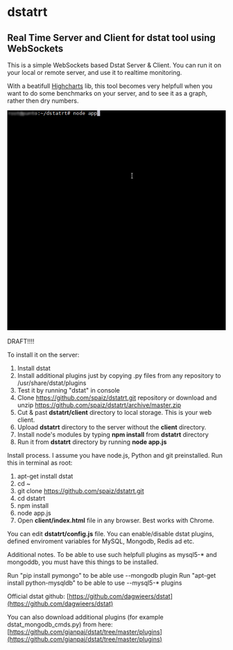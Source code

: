 # dstatrt
## Real Time Server and Client for dstat tool using WebSockets
This is a simple WebSockets based Dstat Server & Client. You can run it on your local or remote server, and use it to realtime monitoring.

With a beatifull [Highcharts](http://www.highcharts.com/) lib, this tool becomes very helpfull when you want to do some benchmarks on your server, and to see it as a graph, rather then dry numbers.

![demo](screenshots/1.gif)

DRAFT!!!!

To install it on the server:

1. Install dstat
2. Install additional plugins just by copying .py files from any repository to  /usr/share/dstat/plugins
3. Test it by running "dstat" in console
4. Clone https://github.com/spaiz/dstatrt.git repository or download and unzip https://github.com/spaiz/dstatrt/archive/master.zip
5. Cut & past **dstatrt/client** directory to local storage. This is your web client.
6. Upload **dstatrt** directory to the server without the **client** directory.
7. Install node's modules by typing **npm install** from **dstatrt** directory
6. Run it from **dstatrt** directory by running **node app.js**

Install process. I assume you have node.js, Python and git preinstalled. Run this in terminal as root:

1. apt-get install dstat
2. cd ~
3. git clone https://github.com/spaiz/dstatrt.git
4. cd dstatrt
5. npm install
5. node app.js
6. Open **client/index.html** file in any browser. Best works with Chrome.

You can edit **dstatrt/config.js** file. You can enable/disable dstat plugins, defined enviroment variables for MySQL, Mongodb, Redis ad etc.

Additional notes. To be able to use such helpfull plugins as mysql5-* and mongoddb, you must have this things to be installed.

Run "pip install pymongo" to be able use --mongodb plugin
Run "apt-get install python-mysqldb" to be able to use --mysql5-* plugins

Official dstat github:
[https://github.com/dagwieers/dstat](https://github.com/dagwieers/dstat)

You can also download additional plugins (for example dstat_mongodb_cmds.py) from here:
[https://github.com/gianpaj/dstat/tree/master/plugins](https://github.com/gianpaj/dstat/tree/master/plugins)
